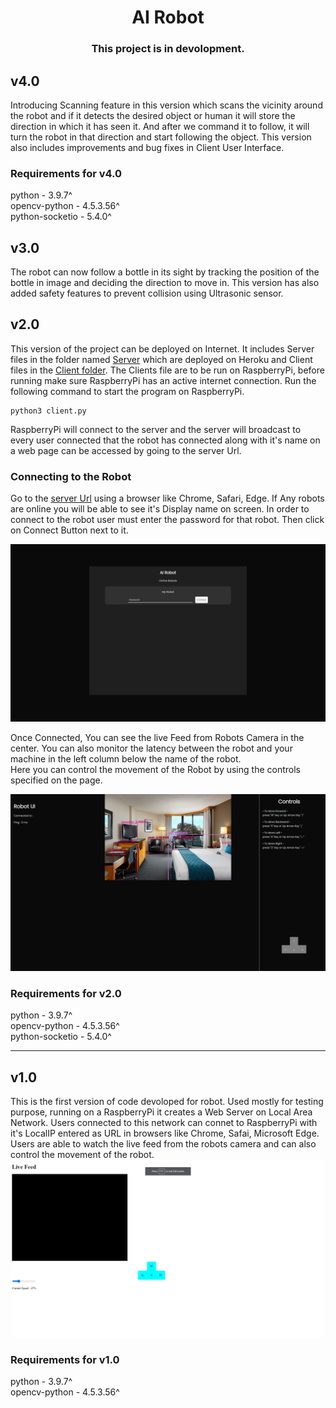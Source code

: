 <div align="center">
  <h1>AI Robot</h1>
  <h3>This project is in devolopment.</h3>
</div>

## v4.0
Introducing Scanning feature in this version which scans the vicinity around the robot and if it detects the desired object or human it will store the direction in which it has seen it. And after we command it to follow, it will turn the robot in that direction and start following the object. This version also includes improvements and bug fixes in Client User Interface.

### Requirements for v4.0  
python - 3.9.7^  
opencv-python - 4.5.3.56^  
python-socketio - 5.4.0^  

## v3.0
The robot can now follow a bottle in its sight by tracking the position of the bottle in image and deciding the direction to move in. This version has also added safety features to prevent collision using Ultrasonic sensor. 

## v2.0  
This version of the project can be deployed on Internet. It includes Server files in the folder named [Server](/v2.0/server/) which are deployed on Heroku and Client files in the [Client folder](/v2.0/Client/). The Clients file are to be run on RaspberryPi, before running make sure RaspberryPi has an active internet connection. Run the following command to start the program on RaspberryPi.
```
python3 client.py
```
RaspberryPi will connect to the server and the server will broadcast to every user connected that the robot has connected along with it's name on a web page can be accessed by going to the server Url.   
  
### Connecting to the Robot 
Go to the [server Url](https://airobotserver.herokuapp.com/) using a browser like Chrome, Safari, Edge. If Any robots are online you will be able to see it's Display name on screen.
In order to connect to the robot user must enter the password for that robot. Then click on Connect Button next to it.  
  
![](https://raw.githubusercontent.com/anand-kamble/AI-Robot/master/v2.0/docs/Screenshot%20(146).png)
  
Once Connected, You can see the live Feed from Robots Camera in the center. You can also monitor the latency between the robot and your machine in the left column below the name of the robot.  
Here you can control the movement of the Robot by using the controls specified on the page.  
  
![](https://raw.githubusercontent.com/anand-kamble/AI-Robot/master/v2.0/docs/Screenshot%20(147).png)
  
### Requirements for v2.0  
python - 3.9.7^  
opencv-python - 4.5.3.56^  
python-socketio - 5.4.0^  
<hr />  

## v1.0  
This is the first version of code devoloped for robot. Used mostly for testing purpose, running on a RaspberryPi it creates a Web Server on Local Area Network. Users connected to this network can connet to RaspberryPi with it's LocalIP entered as URL in browsers like Chrome, Safai, Microsoft Edge. Users are able to watch the live feed from the robots camera and can also control the movement of the robot. 
![](https://raw.githubusercontent.com/anand-kamble/AI-Robot/6e9f8718679a5712326926747d3a9c631b79bbc3/v1.0/docs/Screenshot%20(145).png)  
  
### Requirements for v1.0  
python - 3.9.7^  
opencv-python - 4.5.3.56^  

